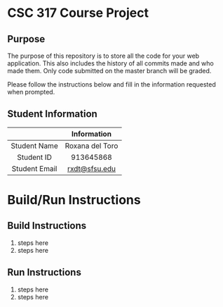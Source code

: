 # CSC 317 Course Project

## Purpose

The purpose of this repository is to store all the code for your web application. This also includes the history of all commits made and who made them. Only code submitted on the master branch will be graded.

Please follow the instructions below and fill in the information requested when prompted.

## Student Information

|               |   Information   |
|:-------------:|:---------------:|
| Student Name  | Roxana del Toro |
| Student ID    |    913645868    |
| Student Email |  rxdt@sfsu.edu  |



# Build/Run Instructions

## Build Instructions
1. steps here
2. steps here

## Run Instructions
1. steps here
2. steps here 
